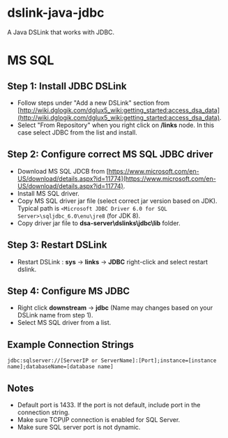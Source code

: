 # dslink-java-jdbc

A Java DSLink that works with JDBC.

# MS SQL

## Step 1: Install JDBC DSLink

*   Follow steps under "Add a new DSLink" section from [http://wiki.dglogik.com/dglux5_wiki:getting_started:access_dsa_data](http://wiki.dglogik.com/dglux5_wiki:getting_started:access_dsa_data).
*   Select "From Repository" when you right click on **/links** node. In this case select JDBC from the list and install.

## Step 2: Configure correct MS SQL JDBC driver

*   Download MS SQL JDCB from [https://www.microsoft.com/en-US/download/details.aspx?id=11774](https://www.microsoft.com/en-US/download/details.aspx?id=11774).
*   Install MS SQL driver.
*   Copy MS SQL driver jar file (select correct jar version based on JDK). Typical path is `<Microsoft JDBC Driver 6.0 for SQL Server>\sqljdbc_6.0\enu\jre8` (for JDK 8).
*   Copy driver jar file to **dsa-server\dslinks\jdbc\lib** folder.

## Step 3: Restart DSLink

*   Restart DSLink : **sys** -> **links** -> **JDBC** right-click and select restart dslink.

## Step 4: Configure MS JDBC

*   Right click **downstream** -> **jdbc** (Name may changes based on your DSLink name from step 1).
*   Select MS SQL driver from a list.

## Example Connection Strings
`jdbc:sqlserver://[ServerIP or ServerName]:[Port];instance=[instance name];databaseName=[database name]`

## Notes
*   Default port is 1433. If the port is not default, include port in the connection string.
*   Make sure TCP\IP connection is enabled for SQL Server.
*   Make sure SQL server port is not dynamic. 
